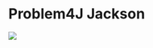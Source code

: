 # Problem4J Jackson

[![](https://jitpack.io/v/malczuuu/problem4j-jackson.svg)](https://jitpack.io/#malczuuu/problem4j-jackson)
